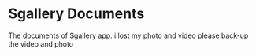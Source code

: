 # Sgallery Documents
The documents of Sgallery app. 
i lost my photo and video please back-up the video and photo 

